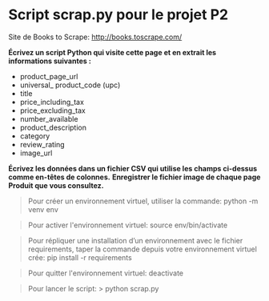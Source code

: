 # Script scrap.py pour le projet P2

Site de Books to Scrape:
http://books.toscrape.com/

**Écrivez un script Python qui visite cette page et en extrait les informations suivantes :**

* product_page_url
* universal_ product_code (upc)
* title
* price_including_tax
* price_excluding_tax
* number_available
* product_description
* category
* review_rating
* image_url

**Écrivez les données dans un fichier CSV qui utilise les champs ci-dessus comme en-têtes de colonnes.**
**Enregistrer le fichier image de chaque page Produit que vous consultez.**

> Pour créer un environnement virtuel, utiliser la commande:
python -m venv env

> Pour activer l'environnement virtuel: source env/bin/activate

> Pour répliquer une installation d’un environnement avec le fichier requirements, taper la commande depuis votre environnement virtuel crée: pip install -r requirements

>Pour quitter l'environnement virtuel: deactivate

> Pour lancer le script: > python scrap.py
